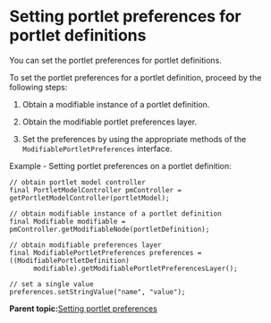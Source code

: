 # Setting portlet preferences for portlet definitions

You can set the portlet preferences for portlet definitions.

To set the portlet preferences for a portlet definition, proceed by the following steps:

1.  Obtain a modifiable instance of a portlet definition.

2.  Obtain the modifiable portlet preferences layer.

3.  Set the preferences by using the appropriate methods of the `ModifiablePortletPreferences` interface.


Example - Setting portlet preferences on a portlet definition:

```
// obtain portlet model controller
final PortletModelController pmController = getPortletModelController(portletModel);
        
// obtain modifiable instance of a portlet definition
final Modifiable modifiable = pmController.getModifiableNode(portletDefinition);

// obtain modifiable preferences layer
final ModifiablePortletPreferences preferences = ((ModifiablePortletDefinition) 
      modifiable).getModifiablePortletPreferencesLayer();

// set a single value
preferences.setStringValue("name", "value");
```

**Parent topic:**[Setting portlet preferences](../dev/ctrlrapit_set_ptlt_prf.md)

